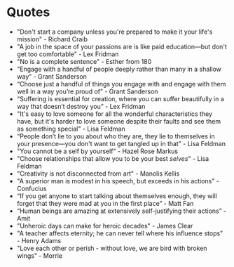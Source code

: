 # Quotes

- "Don't start a company unless you're prepared to make it your life's mission" - Richard Craib
- "A job in the space of your passions are is like paid education—but don't get too comfortable" - Lex Fridman
- "No is a complete sentence" - Esther from 180
- “Engage with a handful of people deeply rather than many in a shallow way” - Grant Sanderson
- “Choose just a handful of things you engage with and engage with them well in a way you’re proud of” - Grant Sanderson
- “Suffering is essential for creation, where you can suffer beautifully in a way that doesn’t destroy you” - Lex Fridman
- "It's easy to love someone for all the wonderful characteristics they have, but it's harder to love someone despite their faults and see them as something special" - Lisa Feldman
- “People don’t lie to you about who they are, they lie to themselves in your presence—you don't want to get tangled up in that” - Lisa Feldman
- "You cannot be a self by yourself" - Hazel Rose Markus
- "Choose relationships that allow you to be your best *selves*" - Lisa Feldman 
- "Creativity is not disconnected from art" - Manolis Kellis
- "A superior man is modest in his speech, but exceeds in his actions" - Confucius
- “If you get anyone to start talking about themselves enough, they will forget that they were mad at you in the first place”  - Matt Fan
- “Human beings are amazing at extensively self-justifying their actions” - Amit
- "Unheroic days can make for heroic decades" - James Clear
- "A teacher affects eternity; he can never tell where his influence stops" - Henry Adams
- "Love each other or perish - without love, we are bird with broken wings" - Morrie

